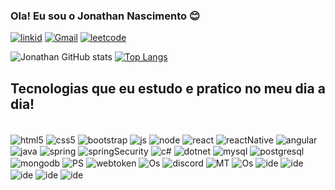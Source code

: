 ### Ola! Eu sou o Jonathan Nascimento 😊


[![linkid](https://img.shields.io/badge/LinkedIn-0077B5?style=for-the-badge&logo=linkedin&logoColor=white)](https://www.linkedin.com/in/jonathan-nascimento-0293781a6/)
[![Gmail](https://img.shields.io/badge/Gmail-D14836?style=for-the-badge&logo=gmail&logoColor=white)](jonathangtec@gmail.com)
[![leetcode](https://img.shields.io/badge/-LeetCode-FFA116?style=for-the-badge&logo=LeetCode&logoColor=black)](https://leetcode.com/mamoto22/)


![Jonathan GitHub stats](https://github-readme-stats.vercel.app/api?username=mamoto22&show_icons=true&theme=radical)
[![Top Langs](https://github-readme-stats.vercel.app/api/top-langs/?username=mamoto22)](https://github.com/mamoto22/github-readme-stats)

## Tecnologias que eu estudo e pratico no meu dia a dia!

<div style="display: inline_block"><br/>
<img align="center" alt="html5" src="https://img.shields.io/badge/HTML5-E34F26?style=for-the-badge&logo=html5&logoColor=white">
<img align="center" alt="css5" src="https://img.shields.io/badge/CSS3-1572B6?style=for-the-badge&logo=css3&logoColor=white">
<img align="center" alt="bootstrap" src="https://img.shields.io/badge/Bootstrap-563D7C?style=for-the-badge&logo=bootstrap&logoColor=white">
<img align="center" alt="js" src="https://img.shields.io/badge/JavaScript-323330?style=for-the-badge&logo=javascript&logoColor=F7DF1E">
<img align="center" alt="node" src="https://img.shields.io/badge/Node.js-43853D?style=for-the-badge&logo=node.js&logoColor=white">
<img align="center" alt="react" src="https://img.shields.io/badge/React-20232A?style=for-the-badge&logo=react&logoColor=61DAFB">
<img align="center" alt="reactNative" src="https://img.shields.io/badge/React_Native-20232A?style=for-the-badge&logo=react&logoColor=61DAFB">
<img align="center" alt="angular" src="https://img.shields.io/badge/Angular-DD0031?style=for-the-badge&logo=angular&logoColor=white">
<img align="center" alt="java" src="https://img.shields.io/badge/Java-ED8B00?style=for-the-badge&logo=openjdk&logoColor=white">
<img align="center" alt="spring" src="https://img.shields.io/badge/Spring-6DB33F?style=for-the-badge&logo=spring&logoColor=white">
<img align="center" alt="springSecurity" src="https://img.shields.io/badge/Spring_Security-6DB33F?style=for-the-badge&logo=Spring-Security&logoColor=white">
<img align="center" alt="c#" src="https://img.shields.io/badge/C%23-239120?style=for-the-badge&logo=c-sharp&logoColor=white">
<img align="center" alt="dotnet" src="https://img.shields.io/badge/.NET-5C2D91?style=for-the-badge&logo=.net&logoColor=white">
<img align="center" alt="mysql" src="https://img.shields.io/badge/MySQL-00000F?style=for-the-badge&logo=mysql&logoColor=white">
<img align="center" alt="postgresql" src="https://img.shields.io/badge/PostgreSQL-316192?style=for-the-badge&logo=postgresql&logoColor=white">
<img align="center" alt="mongodb" src="https://img.shields.io/badge/MongoDB-4EA94B?style=for-the-badge&logo=mongodb&logoColor=white">
<img align="center" alt="PS" src="https://img.shields.io/badge/Powershell-2CA5E0?style=for-the-badge&logo=powershell&logoColor=white">
<img align="center" alt="webtoken" src="https://img.shields.io/badge/json%20web%20tokens-323330?style=for-the-badge&logo=json-web-tokens&logoColor=pink">
<img align="center" alt="Os" src="https://img.shields.io/badge/Windows-0078D6?style=for-the-badge&logo=windows&logoColor=white">
<img align="center" alt="discord" src="https://img.shields.io/badge/Discord-7289DA?style=for-the-badge&logo=discord&logoColor=white">
<img align="center" alt="MT" src="https://img.shields.io/badge/Microsoft_Teams-6264A7?style=for-the-badge&logo=microsoft-teams&logoColor=white">
<img align="center" alt="Os" src="https://img.shields.io/badge/Zoom-2D8CFF?style=for-the-badge&logo=zoom&logoColor=white">
<img align="center" alt="ide" src="https://img.shields.io/badge/Eclipse-2C2255?style=for-the-badge&logo=eclipse&logoColor=white">
<img align="center" alt="ide" src="https://img.shields.io/badge/IntelliJ_IDEA-000000.svg?style=for-the-badge&logo=intellij-idea&logoColor=white">
<img align="center" alt="ide" src="https://img.shields.io/badge/Visual_Studio-5C2D91?style=for-the-badge&logo=visual%20studio&logoColor=white">
<img align="center" alt="ide" src="https://img.shields.io/badge/Visual_Studio_Code-0078D4?style=for-the-badge&logo=visual%20studio%20code&logoColor=white">
<img align="center" alt="ide" src="https://img.shields.io/badge/GIT-E44C30?style=for-the-badge&logo=git&logoColor=white">
<div>
